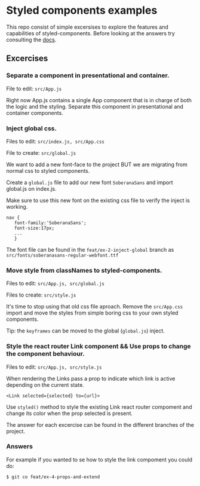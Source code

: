# Styled components examples

This repo consist of simple excersises to explore the features and capabilities of styled-components. Before looking at the answers try consulting the [docs](https://www.styled-components.com/docs).

## Excercises

### Separate a component in presentational and container.

File to edit: `src/App.js`

Right now App.js contains a single App component that is in charge of both the logic and the styling. Separate this component in presentational and container components.

### Inject global css.
Files to edit: `src/index.js, src/App.css`

File to create: `src/global.js`

We want to add a new font-face to the project BUT we are migrating from normal css to styled components.

Create a `global.js` file to add our new font `SoberanaSans` and import global.js on index.js.

Make sure to use this new font on the existing css file to verify the inject is working.

```
nav {
   font-family:'SoberanaSans';
   font-size:17px;
   ...
   }
```

The font file can be found in the `feat/ex-2-inject-global` branch as `src/fonts/soberanasans-regular-webfont.ttf`

### Move style from classNames to styled-components.
Files to edit: `src/App.js, src/global.js`

Files to create: `src/style.js`

It's time to stop using that old css file aproach. Remove the `src/App.css` import and move the styles from simple boring css to your own styled components.

Tip: the `keyframes` can be moved to the global (`global.js`) inject.

### Style the react router Link  component && Use props to change the component behaviour.
Files to edit: `src/App.js, src/style.js`

When rendering the Links pass a prop to indicate which link is active depending on the current state.


```
<Link selected={selected} to={url}>

```


Use `styled()` method to style the existing Link react router compoment and  change its color when the prop selected is present.

The answer for each excercise can be found in the different branches of the project. 





### Answers

For example if you wanted to se how to style the link compoment you could do: 

```
$ git co feat/ex-4-props-and-extend
```

